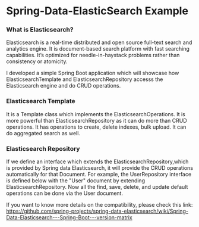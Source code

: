 # Spring-Data-ElasticSearch Example

### What is Elasticsearch?

 Elasticsearch is a real-time distributed and open source full-text search and analytics engine. It is document-based search platform with fast searching capabilities. It’s optimized for needle-in-haystack problems rather than consistency or atomicity.

 I developed a simple Spring Boot application which will showcase how ElasticsearchTemplate and ElasticsearchRepository accesss the Elasticsearch engine and do CRUD operations.

### Elasticsearch Template

 It is a Template class which implements the ElasticsearchOperations. It is more powerful than ElasticsearchRepository as it can do more than CRUD operations. It has operations to create, delete indexes, bulk upload. It can do aggregated search as well.

### Elasticsearch Repository

 If we define an interface which extends the ElasticsearchRepository,which is provided by Spring data Elasticsearch, it will provide the CRUD operations automatically for that Document. For example, the UserRepository interface is defined below with the "User" document by extending ElasticsearchRepository. Now all the find, save, delete, and update default operations can be done via the User document. 


If you want to know more details on the compatibility, please check this link: https://github.com/spring-projects/spring-data-elasticsearch/wiki/Spring-Data-Elasticsearch---Spring-Boot---version-matrix